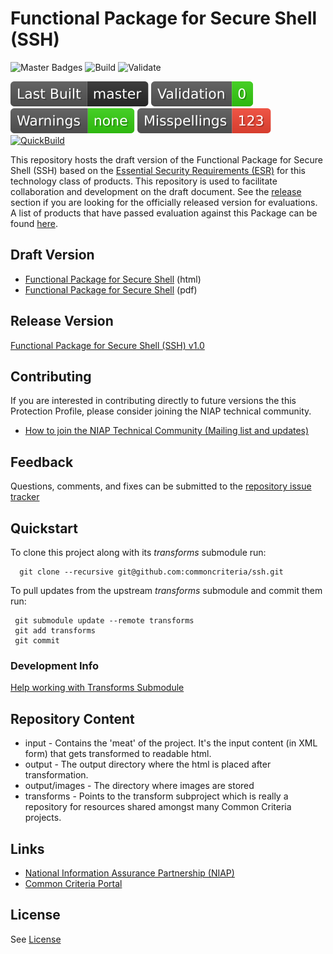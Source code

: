Functional Package for Secure Shell (SSH) 
============
![Master Badges](https://img.shields.io/badge/Build-master-black.svg)
![Build](https://github.com/commoncriteria/ssh/workflows/Build/badge.svg)
![Validate](https://github.com/commoncriteria/ssh/workflows/Validate/badge.svg)

![Last QuickBuilt Branch](https://raw.githubusercontent.com/commoncriteria/ssh/gh-pages/build-branch-badge.svg)
[![Validation](https://raw.githubusercontent.com/commoncriteria/ssh/gh-pages/validation.svg)](https://github.com/commoncriteria/ssh/blob/gh-pages/ValidationReport.txt)
[![SanityChecks](https://raw.githubusercontent.com/commoncriteria/ssh/gh-pages/warnings.svg)](https://github.com/commoncriteria/ssh/blob/gh-pages/SanityChecksOutput.md)
[![SpellCheck](https://raw.githubusercontent.com/commoncriteria/ssh/gh-pages/spell-badge.svg)](https://github.com/commoncriteria/ssh/blob/gh-pages/SpellCheckReport.txt)
[![QuickBuild](https://github.com/commoncriteria/ssh/actions/workflows/quick_build.yml/badge.svg)](https://commoncriteria.github.io/ssh)


This repository hosts the draft version of the Functional Package for Secure Shell (SSH) based on the 
[Essential Security Requirements (ESR)](https://commoncriteria.github.io/pp/ssh/ssh-esr.html) for this technology class of 
products. This repository is used to facilitate collaboration and development on the draft document. 
See the [release](#Release-Version) section if you are looking for the officially released version for evaluations. 
A list of products that have passed evaluation against this Package can be found [here](https://www.niap-ccevs.org/Profile/Info.cfm?id=389).

## Draft Version

* [Functional Package for Secure Shell](https://commoncriteria.github.io/pp/ssh/ssh-release.html) (html)
* [Functional Package for Secure Shell](https://commoncriteria.github.io/pp/ssh/ssh-release.pdf) (pdf)

## Release Version
[Functional Package for Secure Shell (SSH) v1.0](https://www.niap-ccevs.org/Profile/Info.cfm?PPID=459&id=459)

## Contributing

If you are interested in contributing directly to future versions the this Protection Profile, please consider joining the NIAP technical community.
* [How to join the NIAP Technical Community (Mailing list and updates)](https://www.niap-ccevs.org/NIAP_Evolution/tech_communities.cfm)

## Feedback

Questions, comments, and fixes can be submitted to the [repository issue tracker](https://github.com/commoncriteria/ssh/issues)

## Quickstart
To clone this project along with its _transforms_ submodule run:

````
  git clone --recursive git@github.com:commoncriteria/ssh.git
````
To pull updates from the upstream _transforms_ submodule and commit them run:
````
 git submodule update --remote transforms
 git add transforms
 git commit
````

### Development Info
[Help working with Transforms Submodule](https://github.com/commoncriteria/transforms/wiki/Working-with-Transforms-as-a-Submodule)

## Repository Content
* input - Contains the 'meat' of the project. It's the input content (in XML form) that gets transformed to readable html.
* output - The output directory where the html is placed after transformation.
* output/images - The directory where images are stored
* transforms - Points to the transform subproject which is really a repository for resources shared amongst many Common Criteria projects.

## Links 
* [National Information Assurance Partnership (NIAP)](https://www.niap-ccevs.org/)
* [Common Criteria Portal](https://www.commoncriteriaportal.org/)

## License

See [License](./LICENSE)
